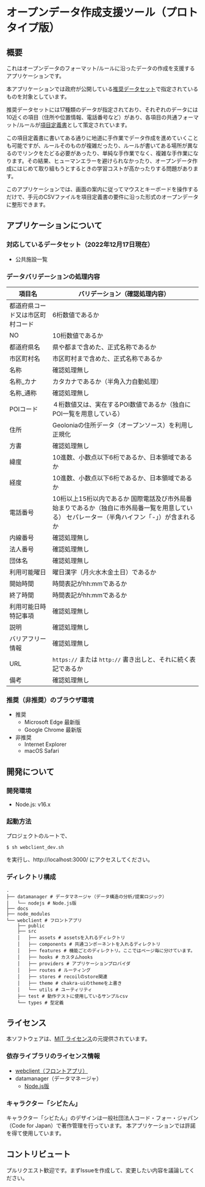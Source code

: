 # オープンデータ作成支援ツール（プロトタイプ版）

## 概要

これはオープンデータのフォーマット/ルールに沿ったデータの作成を支援するアプリケーションです。

本アプリケーションでは政府が公開している[推奨データセット](https://www.digital.go.jp/resources/data_dataset/)で指定されているものを対象としています。

推奨データセットには17種類のデータが指定されており、それぞれのデータには10近くの項目（住所や位置情報、電話番号など）があり、各項目の共通フォーマット/ルールが[項目定義書](https://cio.go.jp/sites/default/files/uploads/documents/opendata_suisyou_dataset_teigisyo.xlsx)として策定されています。

この項目定義書に書いてある通りに地道に手作業でデータ作成を進めていくことも可能ですが、ルールそのものが複雑だったり、ルールが書いてある場所が異なるのでリンクをたどる必要があったり、単純な手作業でなく、複雑な手作業になります。その結果、ヒューマンエラーを避けられなかったり、オープンデータ作成にはじめて取り組もうとするときの学習コストが高かったりする問題があります。

このアプリケーションでは、画面の案内に従ってマウスとキーボードを操作するだけで、手元のCSVファイルを項目定義書の要件に沿った形式のオープンデータに整形できます。

## アプリケーションについて

### 対応しているデータセット（2022年12月17日現在）

- 公共施設一覧

### データバリデーションの処理内容

| 項目名              | バリデーション（確認処理内容）                                                                |
|------------------|--------------------------------------------------------------------------------|
| 都道府県コード又は市区町村コード | 6桁数値であるか                                                                       |
| NO               | 10桁数値であるか                                                                      |
| 都道府県名            | 県や都まで含めた、正式名称であるか                                                              |
| 市区町村名            | 市区町村まで含めた、正式名称であるか                                                             |
| 名称               | 確認処理無し                                                                         |
| 名称_カナ            | カタカナであるか（半角入力自動処理）                                                             |
| 名称_通称            | 確認処理無し                                                                         |
| POIコード           | ４桁数値又は、実在するPOI数値であるか（独自にPOI一覧を用意している）                                          |
| 住所               | Geoloniaの住所データ（オープンソース）を利用し正規化                                                 |
| 方書               | 確認処理無し                                                                         |
| 緯度               | 10進数、小数点以下6桁であるか、日本領域であるか                                                      |
| 経度               | 10進数、小数点以下6桁であるか、日本領域であるか                                                      |
| 電話番号             | 10桁以上15桁以内であるか   国際電話及び市外局番始まりであるか（独自に市外局番一覧を用意している）   セパレーター（半角ハイフン「-」）が含まれるか |
| 内線番号             | 確認処理無し                                                                         |
| 法人番号             | 確認処理無し                                                                         |
| 団体名              | 確認処理無し                                                                         |
| 利用可能曜日           | 曜日漢字（月火水木金土日）であるか                                                              |
| 開始時間             | 時間表記がhh:mmであるか                                                                 |
| 終了時間             | 時間表記がhh:mmであるか                                                                 |
| 利用可能日時特記事項       | 確認処理無し                                                                         |
| 説明               | 確認処理無し                                                                         |
| バリアフリー情報         | 確認処理無し                                                                         |
| URL              | `https://` または `http://` 書き出しと、それに続く表記であるか                                     |
| 備考               | 確認処理無し                                                                         |

### 推奨（非推奨）のブラウザ環境

- 推奨
    - Microsoft Edge 最新版
    - Google Chrome 最新版
- 非推奨
    - Internet Explorer
    - macOS Safari

## 開発について

### 開発環境

- Node.js: v16.x

### 起動方法

プロジェクトのルートで、

`$ sh webclient_dev.sh`

を実行し、http://localhost:3000/ にアクセスしてください。


### ディレクトリ構成

```
.
├── datamanager # データマネージャ（データ構造の分析/提案ロジック）
│   └── nodejs # Node.js版
├── docs
├── node_modules
└── webclient # フロントアプリ
    ├── public
    ├── src
    │   ├── assets # assetsを入れるディレクトリ
    │   ├── components # 共通コンポーネントを入れるディレクトリ
    │   ├── features # 機能ごとのディレクトリ。ここではページ毎に分けています。
    │   ├── hooks # カスタムhooks
    │   ├── providers # アプリケーションプロバイダ
    │   ├── routes # ルーティング
    │   ├── stores # recoilのstore関連
    │   ├── theme # chakra-uiのthemeを上書き
    │   └── utils # ユーティリティ
    ├── test # 動作テストに使用しているサンプルcsv
    └── types # 型定義
```

## ライセンス

本ソフトウェアは、[MIT ライセンス](./LICENSE.md)の元提供されています。

### 依存ライブラリのライセンス情報

- [webclient（フロントアプリ）](./webclient/LICENSE.txt)
- datamanager（データマネージャ）
  - [Node.js版](./datamanager/nodejs/LICENSE.txt)

### キャラクター「シビたん」

キャラクター「シビたん」のデザインは一般社団法人コード・フォー・ジャパン（Code for Japan）で著作管理を行っています。
本アプリケーションでは許諾を得て使用しています。

## コントリビュート

プルリクエスト歓迎です。まずIssueを作成して、変更したい内容を議論してください。
